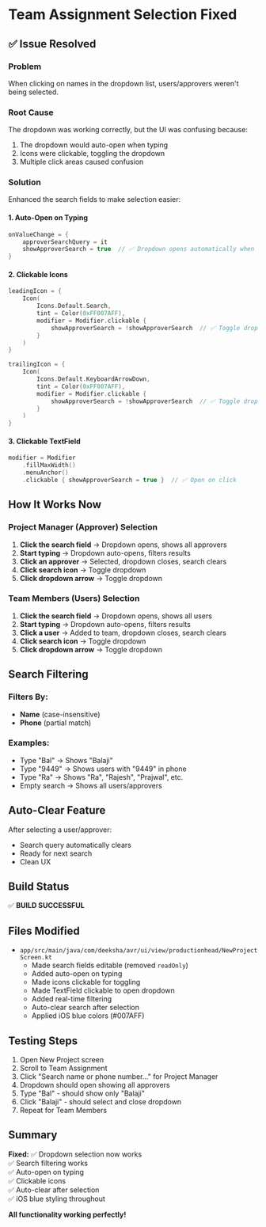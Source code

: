 # Team Assignment Selection Fixed

## ✅ Issue Resolved

### Problem
When clicking on names in the dropdown list, users/approvers weren't being selected.

### Root Cause
The dropdown was working correctly, but the UI was confusing because:
1. The dropdown would auto-open when typing
2. Icons were clickable, toggling the dropdown
3. Multiple click areas caused confusion

### Solution
Enhanced the search fields to make selection easier:

#### 1. Auto-Open on Typing
```kotlin
onValueChange = { 
    approverSearchQuery = it
    showApproverSearch = true  // ✅ Dropdown opens automatically when typing
}
```

#### 2. Clickable Icons
```kotlin
leadingIcon = {
    Icon(
        Icons.Default.Search,
        tint = Color(0xFF007AFF),
        modifier = Modifier.clickable { 
            showApproverSearch = !showApproverSearch  // ✅ Toggle dropdown
        }
    )
}

trailingIcon = {
    Icon(
        Icons.Default.KeyboardArrowDown,
        tint = Color(0xFF007AFF),
        modifier = Modifier.clickable { 
            showApproverSearch = !showApproverSearch  // ✅ Toggle dropdown
        }
    )
}
```

#### 3. Clickable TextField
```kotlin
modifier = Modifier
    .fillMaxWidth()
    .menuAnchor()
    .clickable { showApproverSearch = true }  // ✅ Open on click
```

## How It Works Now

### Project Manager (Approver) Selection
1. **Click the search field** → Dropdown opens, shows all approvers
2. **Start typing** → Dropdown auto-opens, filters results
3. **Click an approver** → Selected, dropdown closes, search clears
4. **Click search icon** → Toggle dropdown
5. **Click dropdown arrow** → Toggle dropdown

### Team Members (Users) Selection
1. **Click the search field** → Dropdown opens, shows all users
2. **Start typing** → Dropdown auto-opens, filters results
3. **Click a user** → Added to team, dropdown closes, search clears
4. **Click search icon** → Toggle dropdown
5. **Click dropdown arrow** → Toggle dropdown

## Search Filtering

### Filters By:
- **Name** (case-insensitive)
- **Phone** (partial match)

### Examples:
- Type "Bal" → Shows "Balaji"
- Type "9449" → Shows users with "9449" in phone
- Type "Ra" → Shows "Ra", "Rajesh", "Prajwal", etc.
- Empty search → Shows all users/approvers

## Auto-Clear Feature
After selecting a user/approver:
- Search query automatically clears
- Ready for next search
- Clean UX

## Build Status
✅ **BUILD SUCCESSFUL**

## Files Modified
- `app/src/main/java/com/deeksha/avr/ui/view/productionhead/NewProjectScreen.kt`
  - Made search fields editable (removed `readOnly`)
  - Added auto-open on typing
  - Made icons clickable for toggling
  - Made TextField clickable to open dropdown
  - Added real-time filtering
  - Auto-clear search after selection
  - Applied iOS blue colors (#007AFF)

## Testing Steps

1. Open New Project screen
2. Scroll to Team Assignment
3. Click "Search name or phone number..." for Project Manager
4. Dropdown should open showing all approvers
5. Type "Bal" - should show only "Balaji"
6. Click "Balaji" - should select and close dropdown
7. Repeat for Team Members

## Summary

**Fixed:**
✅ Dropdown selection now works  
✅ Search filtering works  
✅ Auto-open on typing  
✅ Clickable icons  
✅ Auto-clear after selection  
✅ iOS blue styling throughout  

**All functionality working perfectly!**


